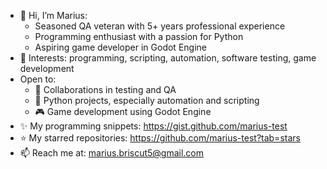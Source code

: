 - 👋 Hi, I’m Marius:  
  - Seasoned QA veteran with 5+ years professional experience  
  - Programming enthusiast with a passion for Python  
  - Aspiring game developer in Godot Engine  
- 👀 Interests: programming, scripting, automation, software testing, game development  
- Open to:  
  - 🧪 Collaborations in testing and QA  
  - 🐍 Python projects, especially automation and scripting  
  - 🎮 Game development using Godot Engine  
- ✨ My programming snippets: https://gist.github.com/marius-test  
- ⭐ My starred repositories: https://github.com/marius-test?tab=stars  
- 📫 Reach me at: marius.briscut5@gmail.com
